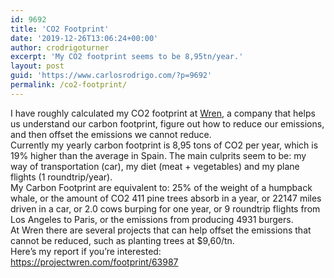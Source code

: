 ```yaml
---
id: 9692
title: 'CO2 Footprint'
date: '2019-12-26T13:06:24+00:00'
author: crodrigoturner
excerpt: 'My CO2 footprint seems to be 8,95tn/year.'
layout: post
guid: 'https://www.carlosrodrigo.com/?p=9692'
permalink: /co2-footprint/
---
```


I have roughly calculated my CO2 footprint at [Wren](https://projectwren.com/), a company that helps us understand our carbon footprint, figure out how to reduce our emissions, and then offset the emissions we cannot reduce.  
Currently my yearly carbon footprint is 8,95 tons of CO2 per year, which is 19% higher than the average in Spain. The main culprits seem to be: my way of transportation (car), my diet (meat + vegetables) and my plane flights (1 roundtrip/year).  
My Carbon Footprint are equivalent to: 25% of the weight of a humpback whale, or the amount of CO2 411 pine trees absorb in a year, or 22147 miles driven in a car, or 2.0 cows burping for one year, or 9 roundtrip flights from Los Angeles to Paris, or the emissions from producing 4931 burgers.  
At Wren there are several projects that can help offset the emissions that cannot be reduced, such as planting trees at $9,60/tn.  
Here’s my report if you’re interested: <https://projectwren.com/footprint/63987>